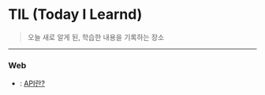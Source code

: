 # TIL (Today I Learnd)

>오늘 새로 알게 된, 학습한 내용을 기록하는 장소

----------------------------------------------------------------------------------------------------------------------
### Web
* : [API란?](https://github.com/2sahee/TIL/blob/main/Web/API.md)
